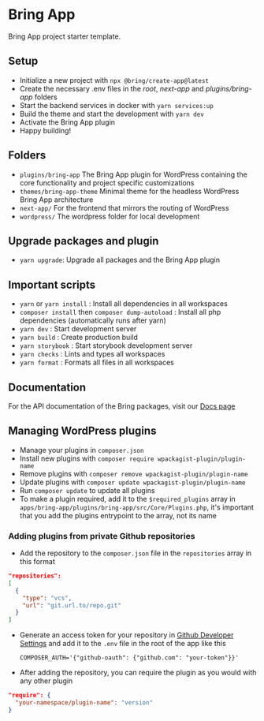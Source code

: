 # Bring App

Bring App project starter template.

## Setup

- Initialize a new project with `npx @bring/create-app@latest`
- Create the necessary .env files in the _root_, _next-app_ and _plugins/bring-app_ folders
- Start the backend services in docker with `yarn services:up`
- Build the theme and start the development with `yarn dev`
- Activate the Bring App plugin
- Happy building!

## Folders

- `plugins/bring-app`
  The Bring App plugin for WordPress containing the core functionality and project specific customizations
- `themes/bring-app-theme`
  Minimal theme for the headless WordPress Bring App architecture
- `next-app/`
  For the frontend that mirrors the routing of WordPress
- `wordpress/`
  The wordpress folder for local development

## Upgrade packages and plugin

- `yarn upgrade`: Upgrade all packages and the Bring App plugin

## Important scripts

- `yarn` or `yarn install` : Install all dependencies in all workspaces
- `composer install` then `composer dump-autoload` : Install all php dependencies (automatically runs after yarn)
- `yarn dev` : Start development server
- `yarn build` : Create production build
- `yarn storybook` : Start storybook development server
- `yarn checks` : Lints and types all workspaces
- `yarn format` : Formats all files in all workspaces

## Documentation

For the API documentation of the Bring packages, visit our [Docs page](https://bring-app-docs.vercel.app/)

## Managing WordPress plugins

- Manage your plugins in `composer.json`
- Install new plugins with `composer require wpackagist-plugin/plugin-name`
- Remove plugins with `composer remove wpackagist-plugin/plugin-name`
- Update plugins with `composer update wpackagist-plugin/plugin-name`
- Run `composer update` to update all plugins
- To make a plugin required, add it to the `$required_plugins` array in `apps/bring-app/plugins/bring-app/src/Core/Plugins.php`, it's important that you add the plugins entrypoint to the array, not its name

### Adding plugins from private Github repositories

- Add the repository to the `composer.json` file in the `repositories` array in this format

```json
"repositories":
[
  {
  	"type": "vcs",
  	"url": "git.url.to/repo.git"
  }
]
```

- Generate an access token for your repository in [Github Developer Settings](https://github.com/settings/tokens) and add it to the `.env` file in the root of the app like this

  ```env
  COMPOSER_AUTH='{"github-oauth": {"github.com": "your-token"}}'
  ```

- After adding the repository, you can require the plugin as you would with any other plugin

```json
"require": {
  "your-namespace/plugin-name": "version"
}
```
